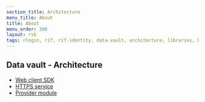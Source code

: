 ```yaml
---
section_title: Architecture
menu_title: About
title: About
menu_order: 300
layout: rsk
tags: rlogin, rif, rif-identity, data-vault, architecture, libraries, DID, infrastructure, mobile, protocols, mvp, design, rbtc, defi, decentralized, quick-start, guides, tutorial, networks, dapps, tools, rootstock, rsk, ethereum, smart-contracts, install, get-started, how-to, mainnet, testnet, contracts, wallets, web3, crypto
---
```


## Data vault - Architecture

- [Web client SDK](client)
- [HTTPS service](service)
- [Provider module](provider)
